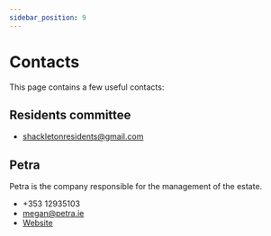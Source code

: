 ```yaml
---
sidebar_position: 9
---
```


# Contacts

This page contains a few useful contacts:

## Residents committee

- shackletonresidents@gmail.com

## Petra

Petra is the company responsible for the management of the estate.

- +353 12935103
- megan@petra.ie
- [Website](https://petra.ie)
